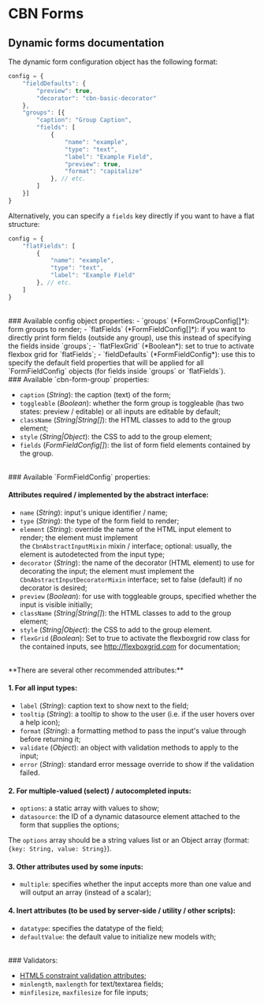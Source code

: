 CBN Forms
=========

Dynamic forms documentation
---------------------------

The dynamic form configuration object has the following format: 

```javascript
config = {
	"fieldDefaults": {
		"preview": true, 
		"decorator": "cbn-basic-decorator"
	},
	"groups": [{
		"caption": "Group Caption", 
		"fields": [
			{
				"name": "example",
				"type": "text",
				"label": "Example Field",
				"preview": true, 
				"format": "capitalize"
			}, // etc.
		]
	}]
}
```

Alternatively, you can specify a `fields` key directly if you want to have a flat structure: 
```javascript
config = {
	"flatFields": [
		{
			"name": "example",
			"type": "text",
			"label": "Example Field"
		}, // etc.
	]
}
```

<br>
### Available config object properties:
- `groups` (*FormGroupConfig[]*): form groups to render;
- `flatFields` (*FormFieldConfig[]*): if you want to directly print form fields (outside any group), use this instead 
   of specifying the fields inside `groups`;
- `flatFlexGrid` (*Boolean*): set to true to activate flexbox grid for `flatFields`;
- `fieldDefaults` (*FormFieldConfig*): use this to specify the default field properties that will be applied for all 
   `FormFieldConfig` objects (for fields inside `groups` or `flatFields`).

<br>
### Available `cbn-form-group` properties: 

- `caption` (*String*): the caption (text) of the form;
- `toggleable` (*Boolean*): whether the form group is toggleable (has two states: preview / editable) or all inputs are 
   editable by default;
- `className` (*String|String[]*): the HTML classes to add to the group element;
- `style` (*String|Object*): the CSS to add to the group element;
- `fields` (*FormFieldConfig[]*): the list of form field elements contained by the group.

<br>
### Available `FormFieldConfig` properties:

#### Attributes required / implemented by the abstract interface: 

- `name` (*String*): input's unique identifier / name;
- `type` (*String*): the type of the form field to render;
- `element` (*String*): override the name of the HTML input element to render; the element must implement   
   the `CbnAbstractInputMixin` mixin / interface; optional: usually, the element is autodetected from the input type;
- `decorator` (*String*): the name of the decorator (HTML element) to use for decorating the input; the element must 
   implement the `CbnAbstractInputDecoratorMixin` interface; set to false (default) if no decorator is desired; 
- `preview` (*Boolean*): for use with toggleable groups, specified whether the input is visible initially;
- `className` (*String|String[]*): the HTML classes to add to the group element;
- `style` (*String|Object*): the CSS to add to the group element.
- `flexGrid` (*Boolean*): Set to true to activate the flexboxgrid row class for the contained inputs, 
   see http://flexboxgrid.com for documentation;

<br>
**There are several other recommended attributes:**

#### 1. For all input types:

- `label` (*String*): caption text to show next to the field;
- `tooltip` (*String*): a tooltip to show to the user (i.e. if the user hovers over a help icon);
- `format` (*String*): a formatting method to pass the input's value through before returning it;
- `validate` (*Object*): an object with validation methods to apply to the input;
- `error` (*String*): standard error message override to show if the validation failed.

#### 2. For multiple-valued (select) / autocompleted inputs: 

- `options`: a static array with values to show;
- `datasource`: the ID of a dynamic datasource element attached to the form that supplies the options;

The `options` array should be a string values list or an Object array (format: `{key: String, value: String}`).

#### 3. Other attributes used by some inputs: 

- `multiple`: specifies whether the input accepts more than one value and will output an array (instead of a scalar);

#### 4. Inert attributes (to be used by server-side / utility / other scripts): 

- `datatype`: specifies the datatype of the field;
- `defaultValue`: the default value to initialize new models with;

<br>
### Validators: 

- [HTML5 constraint validation attributes](https://developer.mozilla.org/en-US/docs/Web/Guide/HTML/HTML5/Constraint_validation);
- `minlength`, `maxlength` for text/textarea fields;
- `minfilesize`, `maxfilesize` for file inputs;

